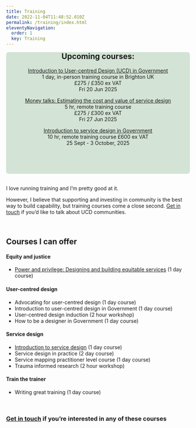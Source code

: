 ```yaml
---
title: Training
date: 2022-11-04T11:48:52.010Z
permalink: /training/index.html
eleventyNavigation:
  order: 1
  key: Training
---
```

<div style="padding: 20px; background-color: #d3e3d5; border-radius: 7px">
<header style="margin-top: -50px;">

## Upcoming courses:

[Introduction to User-centred Design (UCD) in Government](https://www.tickettailor.com/events/claragreo/1683896)  
1 day, in-person training course in Brighton UK  
£275 / £350 ex VAT  
Fri 20 Jun 2025  


[Money talks: Estimating the cost and value of service design](https://www.tickettailor.com/events/ignaciaandclara/1656762)  
5 hr, remote training course  
£275 / £300 ex VAT  
Fri 27 Jun 2025


[Introduction to service design in Government](https://www.tickettailor.com/events/ignaciaandclara/1656747)  
10 hr, remote training course 
£600 ex VAT  
25 Sept - 3 October, 2025


<p></div>
<br />




I love running training and I’m pretty good at it. 

However, I believe that supporting and investing in community is the best way to build capability, but training courses come a close second. [Get in touch](/contact/index.html) if you’d like to talk about UCD communities. 

<br />

## Courses I can offer

#### Equity and justice

* [Power and privilege: Designing and building equitable services](https://docs.google.com/document/d/1kAlQ9hp3AwUjRV_ov6E2T2Ix28IAzdEH_ENbwW13pUk/edit#heading=h.ssskjtmeglh0) (1 day course)

#### User-centred design

* Advocating for user-centred design (1 day course)
* Introduction to user-centred design in Government (1 day course)
* User-centred design induction (2 hour workshop)
* How to be a designer in Government (1 day course)

#### Service design

* [Introduction to service design](https://www.claragreo.com/posts/introduction-to-service-design-in-government:-remote-training-course-(pound600-ex-vat)/) (1 day course)
* Service design in practice (2 day course)
* Service mapping practitioner level course (1 day course)
* Trauma informed research (2 hour workshop)

#### Train the trainer

* Writing great training (1 day course)

<br />

### [Get in touch](/contact/index.html) if you’re interested in any of these courses